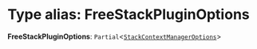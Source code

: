 # Type alias: FreeStackPluginOptions

**FreeStackPluginOptions**: `Partial`<[`StackContextManagerOptions`](/en/auto-docs/free-layout-editor/interfaces/StackContextManagerOptions.md)>
